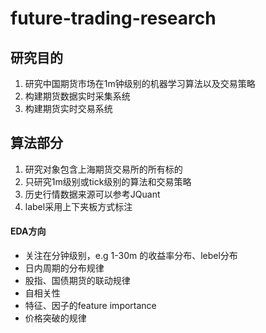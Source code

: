 # future-trading-research

## 研究目的

1. 研究中国期货市场在1m钟级别的机器学习算法以及交易策略
2. 构建期货数据实时采集系统
3. 构建期货实时交易系统

## 算法部分

1. 研究对象包含上海期货交易所的所有标的
2. 只研究1m级别或tick级别的算法和交易策略
3. 历史行情数据来源可以参考JQuant
4. label采用上下夹板方式标注

#### EDA方向

* 关注在分钟级别，e.g 1-30m 的收益率分布、lebel分布
* 日内周期的分布规律
* 股指、国债期货的联动规律
* 自相关性
* 特征、因子的feature importance
* 价格突破的规律
